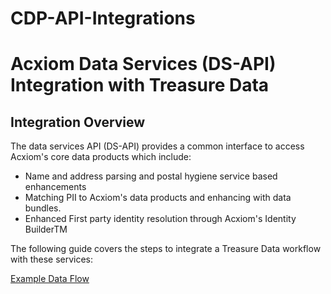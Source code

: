 # CDP-API-Integrations
# Acxiom Data Services (DS-API) Integration with Treasure Data

## Integration Overview

The data services API (DS-API) provides a common interface to access Acxiom's core data products which include:

* Name and address parsing and postal hygiene service based enhancements
* Matching PII to Acxiom's data products and enhancing with data bundles.
* Enhanced First party identity resolution through Acxiom's Identity BuilderTM

The following guide covers the steps to integrate a Treasure Data workflow with these services:

[Example Data Flow](img/Integration_OverviewIntegration_Overview.jpgimg/Integration_OverviewIntegration_Overview.jpg)
